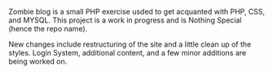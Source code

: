 Zombie blog is a small PHP exercise usded to get acquanted with PHP, CSS, and MYSQL. 
This project is a work in progress and is Nothing Special (hence the repo name).

New changes include restructuring of the site and a little clean up of the styles.
Login System, additional content, and a few minor additions are being worked on.